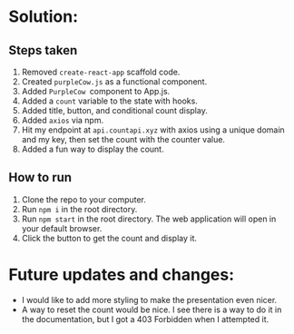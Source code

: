 # Solution:

## Steps taken
1. Removed `create-react-app` scaffold code.
2. Created `purpleCow.js` as a functional component.
3. Added `PurpleCow `component to App.js.
4. Added a `count` variable to the state with hooks.
5. Added title, button, and conditional count display.
6. Added `axios` via npm.
7. Hit my endpoint at `api.countapi.xyz` with axios using a unique domain and my key, then set the count with the counter value.
8. Added a fun way to display the count.

## How to run
1. Clone the repo to your computer.
2. Run `npm i` in the root directory.
3. Run `npm start` in the root directory. The web application will open in your default browser.
4. Click the button to get the count and display it.

# Future updates and changes:
- I would like to add more styling to make the presentation even nicer.
- A way to reset the count would be nice. I see there is a way to do it in the documentation, but I got a 403 Forbidden when I attempted it.